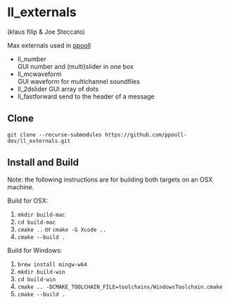 # ll_externals
(klaus filip & Joe Steccato)

Max externals used in [ppooll](https://github.com/ppooll-dev/ppooll)

- ll_number       
    GUI number and (multi)slider in one box
- ll_mcwaveform     
    GUI waveform for multichannel soundfiles
- ll_2dslider
    GUI array of dots
- ll_fastforward
    send to the header of a message

## Clone
`git clone --recurse-submodules https://github.com/ppooll-dev/ll_externals.git`

## Install and Build

Note: the following instructions are for building both targets on an OSX machine.

Build for OSX:
1. `mkdir build-mac`
2. `cd build-mac`
3. `cmake ..` or `cmake -G Xcode ..`
4. `cmake --build .`

Build for Windows:
1. `brew install mingw-w64`
2. `mkdir build-win`
3. `cd build-win`
4. `cmake .. -DCMAKE_TOOLCHAIN_FILE=toolchains/WindowsToolchain.cmake` 
5. `cmake --build .`
